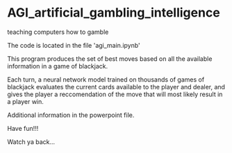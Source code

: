 # AGI_artificial_gambling_intelligence
teaching computers how to gamble

The code is located in the file 'agi_main.ipynb'

This program produces the set of best moves based on all the available information in a game of blackjack.

Each turn, a neural network model trained on thousands of games of blackjack evaluates the current cards available to the player and dealer, and gives the player a reccomendation of the move that will most likely result in a player win.

Additional information in the powerpoint file.

Have fun!!!

Watch ya back...
